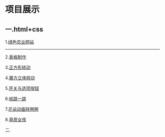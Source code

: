 <h1>项目展示</h1>

<h2>一.html+css</h2>

  <p>1.<a href="http://MyisCZQ.github.io/html+css/农业/noye/index.html">绿色农业网站</a></p><hr>
  <p>2.<a href="http://MyisCZQ.github.io/html+css/biaoge.html">表格制作</a></p>
  <p> 3.<a href="http://MyisCZQ.github.io/html+css/1.1.html">正方形转动</a></p> 
  <p>4.<a href="http://MyisCZQ.github.io/html+css/1.0.html">魔方立体转动</a></p>
  <p>5.<a href="http://MyisCZQ.github.io/html+css/5.0.html">开关与选项按钮</a></p>   
  <p>6.<a href="http://MyisCZQ.github.io/html+css/2.0.html">帧跳一跳</a></p>  
  <p>7.<a href="http://MyisCZQ.github.io/html+css/3.0.html">花朵动画转圈圈</a></p>  
  <p>8.<a href="http://MyisCZQ.github.io/html+css/4.0.html">草原女孩</a></p> 
  
 二.
  
  

